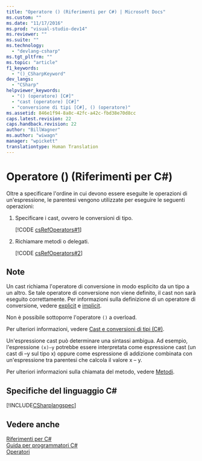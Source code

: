 ```yaml
---
title: "Operatore () (Riferimenti per C#) | Microsoft Docs"
ms.custom: ""
ms.date: "11/17/2016"
ms.prod: "visual-studio-dev14"
ms.reviewer: ""
ms.suite: ""
ms.technology: 
  - "devlang-csharp"
ms.tgt_pltfrm: ""
ms.topic: "article"
f1_keywords: 
  - "()_CSharpKeyword"
dev_langs: 
  - "CSharp"
helpviewer_keywords: 
  - "() (operatore) [C#]"
  - "cast (operatore) [C#]"
  - "conversione di tipi [C#], () (operatore)"
ms.assetid: 846e1f94-8a8c-42fc-a42c-fbd38e70d8cc
caps.latest.revision: 22
caps.handback.revision: 22
author: "BillWagner"
ms.author: "wiwagn"
manager: "wpickett"
translationtype: Human Translation
---
```

# Operatore () (Riferimenti per C#)
Oltre a specificare l'ordine in cui devono essere eseguite le operazioni di un'espressione, le parentesi vengono utilizzate per eseguire le seguenti operazioni:  
  
1.  Specificare i cast, ovvero le conversioni di tipo.  
  
     [!CODE [csRefOperators#1](../CodeSnippet/VS_Snippets_VBCSharp/csrefOperators#1)]  
  
2.  Richiamare metodi o delegati.  
  
     [!CODE [csRefOperators#2](../CodeSnippet/VS_Snippets_VBCSharp/csrefOperators#2)]  
  
## Note  
 Un cast richiama l'operatore di conversione in modo esplicito da un tipo a un altro. Se tale operatore di conversione non viene definito, il cast non sarà eseguito correttamente.  Per informazioni sulla definizione di un operatore di conversione, vedere [explicit](../../../csharp/language-reference/keywords/explicit.md) e [implicit](../../../csharp/language-reference/keywords/implicit.md).  
  
 Non è possibile sottoporre l'operatore `()` a overload.  
  
 Per ulteriori informazioni, vedere [Cast e conversioni di tipi \(C\#\)](../../../csharp/programming-guide/types/casting-and-type-conversions.md).  
  
 Un'espressione cast può determinare una sintassi ambigua.  Ad esempio, l'espressione `(x)–y` potrebbe essere interpretata come espressione cast \(un cast di –y sul tipo x\) oppure come espressione di addizione combinata con un'espressione tra parentesi che calcola il valore x – y.  
  
 Per ulteriori informazioni sulla chiamata del metodo, vedere [Metodi](../../../csharp/programming-guide/classes-and-structs/methods.md).  
  
## Specifiche del linguaggio C\#  
 [!INCLUDE[CSharplangspec](../../../csharp/language-reference/keywords/includes/csharplangspec_md.md)]  
  
## Vedere anche  
 [Riferimenti per C\#](../../../csharp/language-reference/index.md)   
 [Guida per programmatori C\#](../../../csharp/programming-guide/index.md)   
 [Operatori](../../../csharp/language-reference/operators/index.md)